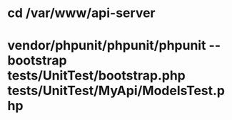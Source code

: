 # cd /var/www/api-server
# vendor/phpunit/phpunit/phpunit --bootstrap tests/UnitTest/bootstrap.php tests/UnitTest/MyApi/ModelsTest.php
